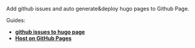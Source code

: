 Add github issues and auto generate&deploy hugo pages to Github Page.  

Guides:
- **[github issues to hugo page](https://github.com/skyfe79/hugo-with-github-issues)**
- **[Host on GitHub Pages](https://gohugo.io/hosting-and-deployment/hosting-on-github/)**
